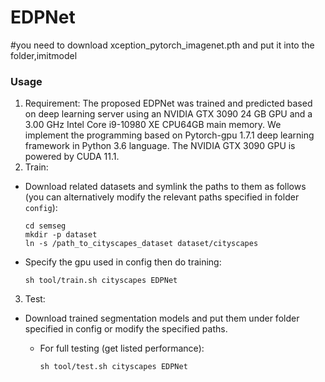 # EDPNet
#you need to download xception_pytorch_imagenet.pth and put it into the folder,imitmodel

### Usage
1. Requirement:
The proposed EDPNet was trained and predicted based on deep learning server using an NVIDIA GTX 3090 24 GB GPU and a 3.00 GHz Intel Core i9-10980 XE CPU64GB main memory. We implement the programming based on Pytorch-gpu 1.7.1 deep learning framework in Python 3.6 language. The NVIDIA GTX 3090 GPU is powered by CUDA 11.1.
2. Train:
  - Download related datasets and symlink the paths to them as follows (you can alternatively modify the relevant paths specified in folder `config`):  
     ```
     cd semseg
     mkdir -p dataset
     ln -s /path_to_cityscapes_dataset dataset/cityscapes
     ```
   - Specify the gpu used in config then do training:

     ```shell
     sh tool/train.sh cityscapes EDPNet
     ```
3. Test:
 - Download trained segmentation models and put them under folder specified in config or modify the specified paths.

   - For full testing (get listed performance):

     ```shell
     sh tool/test.sh cityscapes EDPNet
     ```
